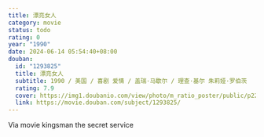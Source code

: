 ```yaml
---
title: 漂亮女人
category: movie
status: todo
rating: 0
year: "1990"
date: 2024-06-14 05:54:40+08:00
douban:
  id: "1293825"
  title: 漂亮女人
  subtitle: 1990 / 美国 / 喜剧 爱情 / 盖瑞·马歇尔 / 理查·基尔 朱莉娅·罗伯茨
  rating: 7.9
  cover: https://img1.doubanio.com/view/photo/m_ratio_poster/public/p2205839719.jpg
  link: https://movie.douban.com/subject/1293825/
---
```


Via movie kingsman the secret service 
